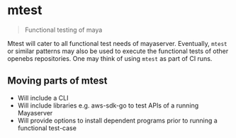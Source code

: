 # mtest

> Functional testing of maya

Mtest will cater to all functional test needs of mayaserver. Eventually,
`mtest` or similar patterns may also be used to execute the functional tests 
of other openebs repositories. One may think of using `mtest` as part of CI
runs.

## Moving parts of mtest

- Will include a CLI
- Will include libraries e.g. aws-sdk-go to test APIs of a running Mayaserver
- Will provide options to install dependent programs prior to running a functional test-case
